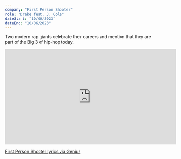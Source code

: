 ```yaml
---
company: "First Person Shooter"
role: "Drake feat. J. Cole"
dateStart: "10/06/2023"
dateEnd: "10/06/2023"
---
```


Two modern rap giants celebrate their careers and mention that they are part of the Big 3 of hip-hop today.

<iframe width="560" height="315" src="https://www.youtube.com/embed/Xty2gi5cMa8?si=TkD5Agh4LusiW0ch" title="YouTube video player" loading="lazy" frameborder="0" allow="accelerometer; autoplay; clipboard-write; encrypted-media; gyroscope; picture-in-picture; web-share" referrerpolicy="strict-origin-when-cross-origin" allowfullscreen></iframe>

[First Person Shooter lyrics via Genius](https://genius.com/Drake-first-person-shooter-lyrics)
